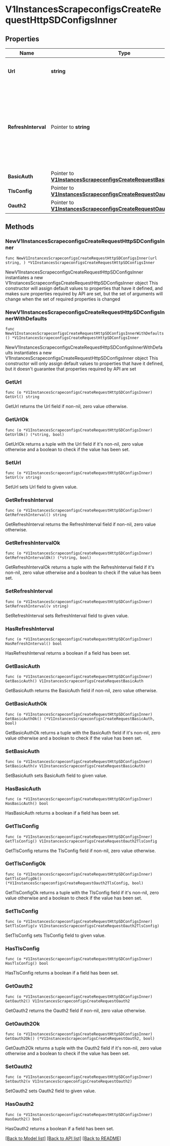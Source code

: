 # V1InstancesScrapeconfigsCreateRequestHttpSDConfigsInner

## Properties

Name | Type | Description | Notes
------------ | ------------- | ------------- | -------------
**Url** | **string** | URL from which the targets are fetched. | 
**RefreshInterval** | Pointer to **string** | Refresh interval to re-query the endpoint. E.g. 60s &#x60;Additional Validators:&#x60; * must be a valid time format* must be &gt;&#x3D; 60s | [optional] [default to "60s"]
**BasicAuth** | Pointer to [**V1InstancesScrapeconfigsCreateRequestBasicAuth**](V1InstancesScrapeconfigsCreateRequestBasicAuth.md) |  | [optional] 
**TlsConfig** | Pointer to [**V1InstancesScrapeconfigsCreateRequestOauth2TlsConfig**](V1InstancesScrapeconfigsCreateRequestOauth2TlsConfig.md) |  | [optional] 
**Oauth2** | Pointer to [**V1InstancesScrapeconfigsCreateRequestOauth2**](V1InstancesScrapeconfigsCreateRequestOauth2.md) |  | [optional] 

## Methods

### NewV1InstancesScrapeconfigsCreateRequestHttpSDConfigsInner

`func NewV1InstancesScrapeconfigsCreateRequestHttpSDConfigsInner(url string, ) *V1InstancesScrapeconfigsCreateRequestHttpSDConfigsInner`

NewV1InstancesScrapeconfigsCreateRequestHttpSDConfigsInner instantiates a new V1InstancesScrapeconfigsCreateRequestHttpSDConfigsInner object
This constructor will assign default values to properties that have it defined,
and makes sure properties required by API are set, but the set of arguments
will change when the set of required properties is changed

### NewV1InstancesScrapeconfigsCreateRequestHttpSDConfigsInnerWithDefaults

`func NewV1InstancesScrapeconfigsCreateRequestHttpSDConfigsInnerWithDefaults() *V1InstancesScrapeconfigsCreateRequestHttpSDConfigsInner`

NewV1InstancesScrapeconfigsCreateRequestHttpSDConfigsInnerWithDefaults instantiates a new V1InstancesScrapeconfigsCreateRequestHttpSDConfigsInner object
This constructor will only assign default values to properties that have it defined,
but it doesn't guarantee that properties required by API are set

### GetUrl

`func (o *V1InstancesScrapeconfigsCreateRequestHttpSDConfigsInner) GetUrl() string`

GetUrl returns the Url field if non-nil, zero value otherwise.

### GetUrlOk

`func (o *V1InstancesScrapeconfigsCreateRequestHttpSDConfigsInner) GetUrlOk() (*string, bool)`

GetUrlOk returns a tuple with the Url field if it's non-nil, zero value otherwise
and a boolean to check if the value has been set.

### SetUrl

`func (o *V1InstancesScrapeconfigsCreateRequestHttpSDConfigsInner) SetUrl(v string)`

SetUrl sets Url field to given value.


### GetRefreshInterval

`func (o *V1InstancesScrapeconfigsCreateRequestHttpSDConfigsInner) GetRefreshInterval() string`

GetRefreshInterval returns the RefreshInterval field if non-nil, zero value otherwise.

### GetRefreshIntervalOk

`func (o *V1InstancesScrapeconfigsCreateRequestHttpSDConfigsInner) GetRefreshIntervalOk() (*string, bool)`

GetRefreshIntervalOk returns a tuple with the RefreshInterval field if it's non-nil, zero value otherwise
and a boolean to check if the value has been set.

### SetRefreshInterval

`func (o *V1InstancesScrapeconfigsCreateRequestHttpSDConfigsInner) SetRefreshInterval(v string)`

SetRefreshInterval sets RefreshInterval field to given value.

### HasRefreshInterval

`func (o *V1InstancesScrapeconfigsCreateRequestHttpSDConfigsInner) HasRefreshInterval() bool`

HasRefreshInterval returns a boolean if a field has been set.

### GetBasicAuth

`func (o *V1InstancesScrapeconfigsCreateRequestHttpSDConfigsInner) GetBasicAuth() V1InstancesScrapeconfigsCreateRequestBasicAuth`

GetBasicAuth returns the BasicAuth field if non-nil, zero value otherwise.

### GetBasicAuthOk

`func (o *V1InstancesScrapeconfigsCreateRequestHttpSDConfigsInner) GetBasicAuthOk() (*V1InstancesScrapeconfigsCreateRequestBasicAuth, bool)`

GetBasicAuthOk returns a tuple with the BasicAuth field if it's non-nil, zero value otherwise
and a boolean to check if the value has been set.

### SetBasicAuth

`func (o *V1InstancesScrapeconfigsCreateRequestHttpSDConfigsInner) SetBasicAuth(v V1InstancesScrapeconfigsCreateRequestBasicAuth)`

SetBasicAuth sets BasicAuth field to given value.

### HasBasicAuth

`func (o *V1InstancesScrapeconfigsCreateRequestHttpSDConfigsInner) HasBasicAuth() bool`

HasBasicAuth returns a boolean if a field has been set.

### GetTlsConfig

`func (o *V1InstancesScrapeconfigsCreateRequestHttpSDConfigsInner) GetTlsConfig() V1InstancesScrapeconfigsCreateRequestOauth2TlsConfig`

GetTlsConfig returns the TlsConfig field if non-nil, zero value otherwise.

### GetTlsConfigOk

`func (o *V1InstancesScrapeconfigsCreateRequestHttpSDConfigsInner) GetTlsConfigOk() (*V1InstancesScrapeconfigsCreateRequestOauth2TlsConfig, bool)`

GetTlsConfigOk returns a tuple with the TlsConfig field if it's non-nil, zero value otherwise
and a boolean to check if the value has been set.

### SetTlsConfig

`func (o *V1InstancesScrapeconfigsCreateRequestHttpSDConfigsInner) SetTlsConfig(v V1InstancesScrapeconfigsCreateRequestOauth2TlsConfig)`

SetTlsConfig sets TlsConfig field to given value.

### HasTlsConfig

`func (o *V1InstancesScrapeconfigsCreateRequestHttpSDConfigsInner) HasTlsConfig() bool`

HasTlsConfig returns a boolean if a field has been set.

### GetOauth2

`func (o *V1InstancesScrapeconfigsCreateRequestHttpSDConfigsInner) GetOauth2() V1InstancesScrapeconfigsCreateRequestOauth2`

GetOauth2 returns the Oauth2 field if non-nil, zero value otherwise.

### GetOauth2Ok

`func (o *V1InstancesScrapeconfigsCreateRequestHttpSDConfigsInner) GetOauth2Ok() (*V1InstancesScrapeconfigsCreateRequestOauth2, bool)`

GetOauth2Ok returns a tuple with the Oauth2 field if it's non-nil, zero value otherwise
and a boolean to check if the value has been set.

### SetOauth2

`func (o *V1InstancesScrapeconfigsCreateRequestHttpSDConfigsInner) SetOauth2(v V1InstancesScrapeconfigsCreateRequestOauth2)`

SetOauth2 sets Oauth2 field to given value.

### HasOauth2

`func (o *V1InstancesScrapeconfigsCreateRequestHttpSDConfigsInner) HasOauth2() bool`

HasOauth2 returns a boolean if a field has been set.


[[Back to Model list]](../README.md#documentation-for-models) [[Back to API list]](../README.md#documentation-for-api-endpoints) [[Back to README]](../README.md)


